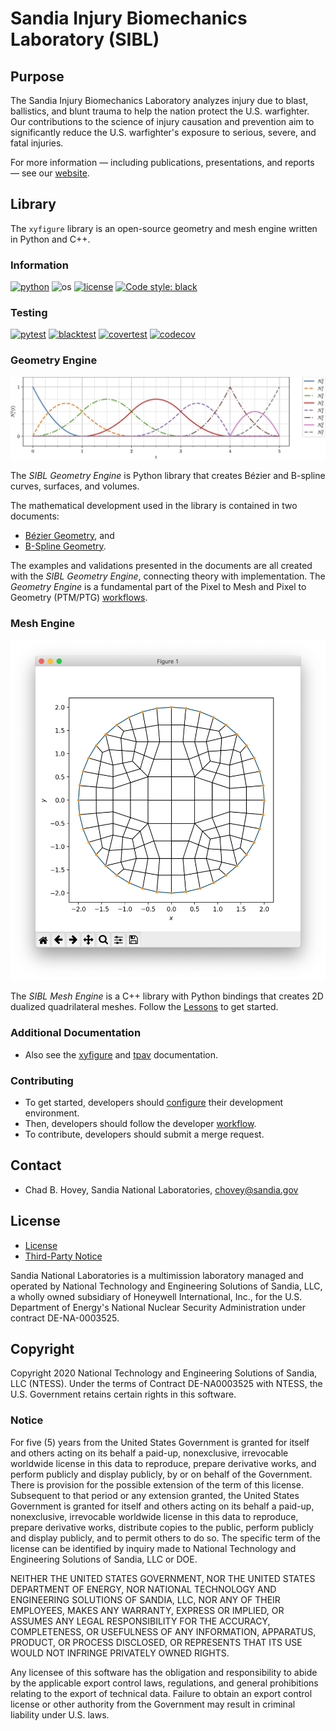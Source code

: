 # Sandia Injury Biomechanics Laboratory (SIBL)

## Purpose

The Sandia Injury Biomechanics Laboratory analyzes injury due to blast, ballistics, and blunt trauma to help the nation protect the U.S. warfighter. Our contributions to the science of injury causation and prevention aim to significantly reduce the U.S. warfighter's exposure to serious, severe, and fatal injuries.

For more information &mdash; including publications, presentations, and reports &mdash; see our [website](https://www.sandia.gov/biomechanics/).

## Library

The `xyfigure` library is an open-source geometry and mesh engine written in Python and C++.

### Information

[![python](https://img.shields.io/badge/python-3.9.5-blue.svg)](https://www.python.org/) 
![os](https://img.shields.io/badge/os-ubuntu%20|%20macos%20|%20windows-blue.svg)
[![license](https://img.shields.io/badge/license-MIT-green.svg)](https://github.com/sandialabs/sibl#license) 
[![Code style: black](https://img.shields.io/badge/code%20style-black-000000.svg)](https://github.com/psf/black)

### Testing

[![pytest](https://github.com/sandialabs/sibl/workflows/pytest/badge.svg)](https://github.com/sandialabs/sibl/actions) [![blacktest](https://github.com/sandialabs/sibl/workflows/blacktest/badge.svg)](https://github.com/sandialabs/sibl/actions) [![covertest](https://github.com/sandialabs/sibl/workflows/covertest/badge.svg)](https://github.com/sandialabs/sibl/actions) [![codecov](https://codecov.io/gh/sandialabs/sibl/branch/master/graph/badge.svg)](https://codecov.io/gh/sandialabs/sibl)

### Geometry Engine

![geo_doc_fig](geo/doc/fig/N_p=2_NCP=8.png)

The *SIBL Geometry Engine* is Python library that creates Bézier and B-spline curves, surfaces, and volumes.

The mathematical development used in the library is contained in two documents:

* [Bézier Geometry](geo/doc/bezier/Bezier-Geometry-2021-12-15.pdf), and
* [B-Spline Geometry](geo/doc/bspline/B-Spline-Geometry-2021-12-15.pdf).

The examples and validations presented in the documents are all created with the *SIBL Geometry Engine*, connecting theory with implementation.  The *Geometry Engine* is a fundamental part of the Pixel to Mesh and Pixel to Geometry (PTM/PTG) [workflows](geo/doc/unit-test-ptm.md).

### Mesh Engine

![circle_boundary_mesh](geo/doc/dual/fig/circle_boundary_mesh.png)

The *SIBL Mesh Engine* is a C++ library with Python bindings that creates 2D dualized quadrilateral meshes.  Follow the [Lessons](geo/doc/dual/lesson_01.md) to get started.

### Additional Documentation

* Also see the [xyfigure](cli/doc/README.md) and [tpav](cli/tests/tpav/README.md) documentation.

### Contributing

* To get started, developers should [configure](config/README.md) their development environment.
* Then, developers should follow the developer [workflow](config/workflow.md).
* To contribute, developers should submit a merge request.

## Contact

* Chad B. Hovey, Sandia National Laboratories, chovey@sandia.gov

## License

* [License](LICENSE)
* [Third-Party Notice](NOTICE.md)

Sandia National Laboratories is a multimission laboratory managed and operated by National Technology and Engineering Solutions of Sandia, LLC, a wholly owned subsidiary of Honeywell International, Inc., for the U.S. Department of Energy's National Nuclear Security Administration under contract DE-NA-0003525.

## Copyright

Copyright 2020 National Technology and Engineering Solutions of Sandia, LLC (NTESS). Under the terms of Contract DE-NA0003525 with NTESS, the U.S. Government retains certain rights in this software.

### Notice

For five (5) years from  the United States Government is granted for itself and others acting on its behalf a paid-up, nonexclusive, irrevocable worldwide license in this data to reproduce, prepare derivative works, and perform publicly and display publicly, by or on behalf of the Government. There is provision for the possible extension of the term of this license. Subsequent to that period or any extension granted, the United States Government is granted for itself and others acting on its behalf a paid-up, nonexclusive, irrevocable worldwide license in this data to reproduce, prepare derivative works, distribute copies to the public, perform publicly and display publicly, and to permit others to do so. The specific term of the license can be identified by inquiry made to National Technology and Engineering Solutions of Sandia, LLC or DOE.
 
NEITHER THE UNITED STATES GOVERNMENT, NOR THE UNITED STATES DEPARTMENT OF ENERGY, NOR NATIONAL TECHNOLOGY AND ENGINEERING SOLUTIONS OF SANDIA, LLC, NOR ANY OF THEIR EMPLOYEES, MAKES ANY WARRANTY, EXPRESS OR IMPLIED, OR ASSUMES ANY LEGAL RESPONSIBILITY FOR THE ACCURACY, COMPLETENESS, OR USEFULNESS OF ANY INFORMATION, APPARATUS, PRODUCT, OR PROCESS DISCLOSED, OR REPRESENTS THAT ITS USE WOULD NOT INFRINGE PRIVATELY OWNED RIGHTS.
 
Any licensee of this software has the obligation and responsibility to abide by the applicable export control laws, regulations, and general prohibitions relating to the export of technical data. Failure to obtain an export control license or other authority from the Government may result in criminal liability under U.S. laws.
